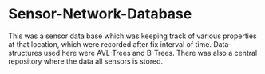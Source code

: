 # Sensor-Network-Database
This was a sensor data base which was keeping track of various properties at that location, which were recorded after fix interval of time. Data-structures used here were AVL-Trees and B-Trees. There was also a central repository where the data all sensors is stored.
